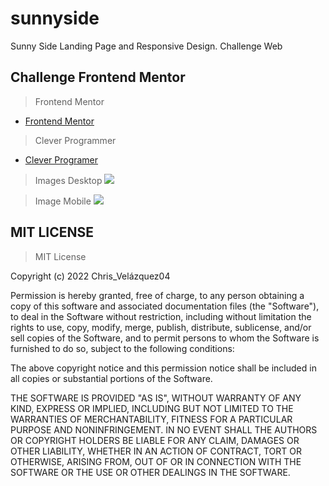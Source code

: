 # sunnyside

Sunny Side Landing Page and Responsive Design. Challenge Web

## Challenge Frontend Mentor

> Frontend Mentor

- [Frontend Mentor](https://www.frontendmentor.io/challenges/sunnyside-agency-landing-page-7yVs3B6ef)

> Clever Programmer

- [Clever Programer](https://www.youtube.com/watch?v=olQCJqdzBdk&t=8301s)

> Images Desktop
> ![](https://res.cloudinary.com/dz209s6jk/image/upload/q_auto:good,w_900/Challenges/wqzotbyfysz9pbfk9jus.jpg)

> Image Mobile
> ![](https://res.cloudinary.com/dz209s6jk/image/upload/q_auto:good,w_900/Challenges/pc2lqrbbho37ouwzvcas.jpg)

## MIT LICENSE

> MIT License

Copyright (c) 2022 Chris_Velázquez04

Permission is hereby granted, free of charge, to any person obtaining a copy
of this software and associated documentation files (the "Software"), to deal
in the Software without restriction, including without limitation the rights
to use, copy, modify, merge, publish, distribute, sublicense, and/or sell
copies of the Software, and to permit persons to whom the Software is
furnished to do so, subject to the following conditions:

The above copyright notice and this permission notice shall be included in all
copies or substantial portions of the Software.

THE SOFTWARE IS PROVIDED "AS IS", WITHOUT WARRANTY OF ANY KIND, EXPRESS OR
IMPLIED, INCLUDING BUT NOT LIMITED TO THE WARRANTIES OF MERCHANTABILITY,
FITNESS FOR A PARTICULAR PURPOSE AND NONINFRINGEMENT. IN NO EVENT SHALL THE
AUTHORS OR COPYRIGHT HOLDERS BE LIABLE FOR ANY CLAIM, DAMAGES OR OTHER
LIABILITY, WHETHER IN AN ACTION OF CONTRACT, TORT OR OTHERWISE, ARISING FROM,
OUT OF OR IN CONNECTION WITH THE SOFTWARE OR THE USE OR OTHER DEALINGS IN THE
SOFTWARE.
